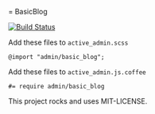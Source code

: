 = BasicBlog


[![Build Status](https://semaphoreci.com/api/v1/projects/7a8588b2-3bae-47fd-9904-67b8f9921c31/508949/badge.svg)](https://semaphoreci.com/kickinespresso/basic_blog)


Add these files to `active_admin.scss`

    @import "admin/basic_blog";

Add these files to `active_admin.js.coffee`

    #= require admin/basic_blog
 
 
This project rocks and uses MIT-LICENSE.